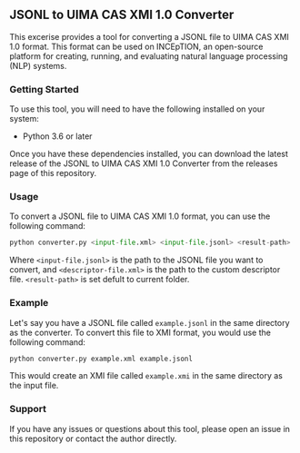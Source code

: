 ## JSONL to UIMA CAS XMI 1.0 Converter

This excerise provides a tool for converting a JSONL file to UIMA CAS XMI 1.0 format. This format can be used on INCEpTION, an open-source platform for creating, running, and evaluating natural language processing (NLP) systems.

### Getting Started
To use this tool, you will need to have the following installed on your system:
- Python 3.6 or later

Once you have these dependencies installed, you can download the latest release of the JSONL to UIMA CAS XMI 1.0 Converter from the releases page of this repository.

### Usage
To convert a JSONL file to UIMA CAS XMI 1.0 format, you can use the following command:

```python
python converter.py <input-file.xml> <input-file.jsonl> <result-path>
```

Where `<input-file.jsonl>` is the path to the JSONL file you want to convert, and `<descriptor-file.xml>` is the path to the custom descriptor file. `<result-path>` is set defult to current folder.

### Example
Let's say you have a JSONL file called `example.jsonl` in the same directory as the converter. To convert this file to XMI format, you would use the following command:

```python
python converter.py example.xml example.jsonl
```
This would create an XMI file called `example.xmi` in the same directory as the input file.

### Support
If you have any issues or questions about this tool, please open an issue in this repository or contact the author directly.
